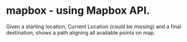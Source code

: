 # mapbox - using Mapbox API.

Given a starting location, Current Location (could be missing) and a final destination, shows a path aligning all available points on map.
